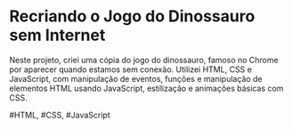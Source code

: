 # Recriando o Jogo do Dinossauro sem Internet

Neste projeto, criei uma cópia do jogo do dinossauro, famoso no Chrome por aparecer quando estamos sem conexão. Utilizei HTML, CSS e JavaScript, com manipulação de eventos, funções e manipulação de elementos HTML usando JavaScript, estilização e animações básicas com CSS.

#HTML, #CSS, #JavaScript
